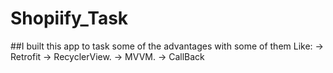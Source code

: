 # Shopiify_Task

##I built this app to task some of the advantages with some of them Like: 
-> Retrofit 
-> RecyclerView.
-> MVVM. 
-> CallBack

